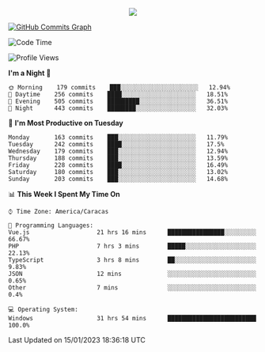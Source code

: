 <p align="center">
  <a href="http://www.github.com/thevacs">
    <img src="https://github-readme-streak-stats.herokuapp.com/?user=thevacs&stroke=ffffff&background=1c1917&ring=0891b2&fire=0891b2&currStreakNum=ffffff&currStreakLabel=0891b2&sideNums=ffffff&sideLabels=ffffff&dates=ffffff&hide_border=true" />
  </a>
  
  <a href="http://www.github.com/thevacs"><img src="https://github-readme-activity-graph.cyclic.app/graph?username=thevacs&bg_color=000000&color=ffffff&line=ff0000&point=ebebeb&area=true&hide_border=true" alt="GitHub Commits Graph" /></a>
  
</p>

<!--START_SECTION:waka-->
![Code Time](http://img.shields.io/badge/Code%20Time-1%2C042%20hrs%2035%20mins-blue)

![Profile Views](http://img.shields.io/badge/Profile%20Views-0-blue)

**I'm a Night 🦉** 

```text
🌞 Morning    179 commits    ███░░░░░░░░░░░░░░░░░░░░░░   12.94% 
🌆 Daytime    256 commits    ████░░░░░░░░░░░░░░░░░░░░░   18.51% 
🌃 Evening    505 commits    █████████░░░░░░░░░░░░░░░░   36.51% 
🌙 Night      443 commits    ████████░░░░░░░░░░░░░░░░░   32.03%

```
📅 **I'm Most Productive on Tuesday** 

```text
Monday       163 commits    ███░░░░░░░░░░░░░░░░░░░░░░   11.79% 
Tuesday      242 commits    ████░░░░░░░░░░░░░░░░░░░░░   17.5% 
Wednesday    179 commits    ███░░░░░░░░░░░░░░░░░░░░░░   12.94% 
Thursday     188 commits    ███░░░░░░░░░░░░░░░░░░░░░░   13.59% 
Friday       228 commits    ████░░░░░░░░░░░░░░░░░░░░░   16.49% 
Saturday     180 commits    ███░░░░░░░░░░░░░░░░░░░░░░   13.02% 
Sunday       203 commits    ███░░░░░░░░░░░░░░░░░░░░░░   14.68%

```


📊 **This Week I Spent My Time On** 

```text
⌚︎ Time Zone: America/Caracas

💬 Programming Languages: 
Vue.js                   21 hrs 16 mins      ████████████████░░░░░░░░░   66.67% 
PHP                      7 hrs 3 mins        █████░░░░░░░░░░░░░░░░░░░░   22.13% 
TypeScript               3 hrs 8 mins        ██░░░░░░░░░░░░░░░░░░░░░░░   9.83% 
JSON                     12 mins             ░░░░░░░░░░░░░░░░░░░░░░░░░   0.65% 
Other                    7 mins              ░░░░░░░░░░░░░░░░░░░░░░░░░   0.4%

💻 Operating System: 
Windows                  31 hrs 54 mins      █████████████████████████   100.0%

```


 Last Updated on 15/01/2023 18:36:18 UTC
<!--END_SECTION:waka-->
